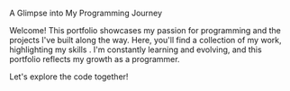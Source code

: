 A Glimpse into My Programming Journey

Welcome! This portfolio showcases my passion for programming and the projects I've built along the way.  Here, you'll find a collection of my work, highlighting my skills .  I'm constantly learning and evolving, and this portfolio reflects my growth as a programmer.  

Let's explore the code together! 
